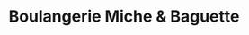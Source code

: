 ---
title: "Boulangerie Miche & Baguette"
url: /beaufort-sur-gervanne/boulangerie-miche-et-baguette/
shop: boulangerie
---